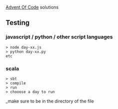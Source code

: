 [Advent Of Code](https://adventofcode.com) solutions

## Testing
### javascript / python / other script languages
```
> node day-xx.js
> python day-xx.py
etc
```

### scala
```
> sbt
> compile
> run
> chooose a day to run
```
_make sure to be in the directory of the file
